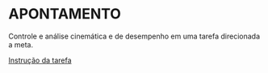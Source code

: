 # APONTAMENTO
Controle e análise cinemática e de desempenho em uma tarefa direcionada a meta.

[Instrução da tarefa](https://youtu.be/b22CH_sSPs4)
